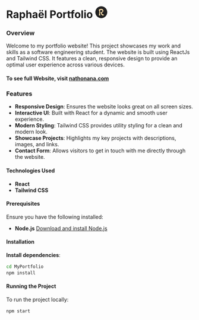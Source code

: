 # Raphaël Portfolio  ![Logo](/public/favicon/favicon-32x32.png)


### Overview
Welcome to my portfolio website! This project showcases my work and skills as a software engineering student. The website is built using ReactJs and Tailwind CSS. It features a clean, responsive design to provide an optimal user experience across various devices.

#### To see full Website, visit  [nathonana.com](https://nathonana.com/)

### Features
- **Responsive Design**: Ensures the website looks great on all screen sizes.
- **Interactive UI**: Built with React for a dynamic and smooth user experience.
- **Modern Styling**: Tailwind CSS provides utility styling for a clean and modern look.
- **Showcase Projects**: Highlights my key projects with descriptions, images, and links.
- **Contact Form**: Allows visitors to get in touch with me directly through the website.

#### Technologies Used
- **React**
- **Tailwind CSS**

#### Prerequisites
Ensure you have the following installed:
- **Node.js** [Download and install Node.js](https://nodejs.org/)

#### Installation
**Install dependencies**:
```bash
cd MyPortfolio
npm install
```

#### Running the Project
To run the project locally:
```bash
npm start
```
